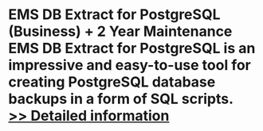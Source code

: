 # EMS DB Extract for PostgreSQL (Business) + 2 Year Maintenance<br />EMS DB Extract for PostgreSQL is an impressive and easy-to-use tool for creating PostgreSQL database backups in a form of SQL scripts.<br />[>> Detailed information](https://secure.shareit.com/shareit/product.html?productid=300067951&affiliateid=200057808)